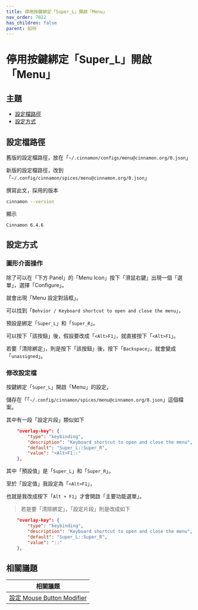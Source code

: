```yaml
---
title: 停用按鍵綁定「Super_L」開啟「Menu」
nav_order: 7022
has_children: false
parent: 如何
---
```



# 停用按鍵綁定「Super_L」開啟「Menu」


## 主題

* [設定檔路徑](#設定檔路徑)
* [設定方式](#設定方式)




## 設定檔路徑

舊版的設定檔路徑，放在「`~/.cinnamon/configs/menu@cinnamon.org/0.json`」

新版的設定檔路徑，改到「`~/.config/cinnamon/spices/menu@cinnamon.org/0.json`」

撰寫此文，採用的版本

``` sh
cinnamon --version
```

顯示

```
Cinnamon 6.4.6
```




## 設定方式


### 圖形介面操作

除了可以在「下方 Panel」的「Menu Icon」按下「滑鼠右鍵」出現一個「選單」，選擇「Configure」。

就會出現「Menu 設定對話框」。

可以找到「`Behvior / Keyboard shortcut to open and close the menu`」，

預設是綁定「`Super_L`」和「`Super_R`」。

可以按下「該按鈕」後，假設要改成「`<Alt>F1`」，就直接按下「`<Alt>F1`」。

若要「清除綁定」，則是按下「該按鈕」後，按下「`Backspace`」，就會變成「`unassigned`」。


### 修改設定檔

按鍵綁定「`Super_L`」開啟「Menu」的設定，

儲存在「「`~/.config/cinnamon/spices/menu@cinnamon.org/0.json`」這個檔案。

其中有一段「設定片段」類似如下

``` json
    "overlay-key": {
        "type": "keybinding",
        "description": "Keyboard shortcut to open and close the menu",
        "default": "Super_L::Super_R",
        "value": "<Alt>F1::"
    },
```

其中「預設值」是「`Super_L`」和「`Super_R`」。

至於「設定值」我設定為「`<Alt>F1`」，

也就是我改成按下「`Alt + F1`」才會開啟「主要功能選單」。


> 若是要「清除綁定」，「設定片段」則是改成如下

``` json
    "overlay-key": {
        "type": "keybinding",
        "description": "Keyboard shortcut to open and close the menu",
        "default": "Super_L::Super_R",
        "value": "::"
    },
```




## 相關議題

| 相關議題 |
| ------- |
| [設定 Mouse Button Modifier](https://samwhelp.github.io/note-about-cinnamon/read/howto/config-mouse-button-modifier.html) |
